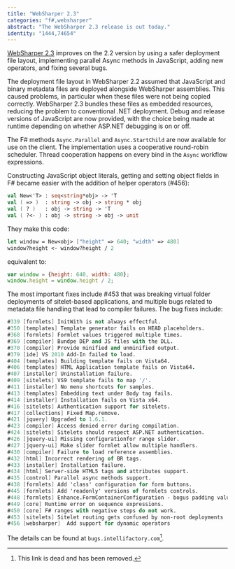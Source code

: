 ```yaml
---
title: "WebSharper 2.3"
categories: "f#,websharper"
abstract: "The WebSharper 2.3 release is out today."
identity: "1444,74654"
---
```

[WebSharper 2.3](https://websharper.com/) improves on the 2.2 version by using a safer deployment file layout, implementing parallel Async methods in JavaScript, adding new operators, and fixing several bugs.

The deployment file layout in WebSharper 2.2 assumed that JavaScript and binary metadata files are deployed alongside WebSharper assemblies. This caused problems, in particular when these files were not being copied correctly. WebSharper 2.3 bundles these files as embedded resources, reducing the problem to conventional .NET deployment. Debug and release versions of JavaScript are now provided, with the choice being made at runtime depending on whether ASP.NET debugging is on or off.

The F# methods `Async.Parallel` and `Async.StartChild` are now available for use on the client. The implementation uses a cooperative round-robin scheduler. Thread cooperation happens on every bind in the `Async` workflow expressions.

Constructing JavaScript object literals, getting and setting object fields in F# became easier with the addition of helper operators (#456):

```fsharp
val New<'T> : seq<string*obj> -> 'T
val ( => )  : string -> obj -> string * obj
val ( ? )   : obj -> string -> 'T
val ( ?<- ) : obj -> string -> obj -> unit
```

They make this code:

```fsharp
let window = New<obj> ["height" => 640; "width" => 480]
window?height <- window?height / 2
```

equivalent to:

```javascript
var window = {height: 640, width: 480};
window.height = window.height / 2;
```

The most important fixes include #453 that was breaking virtual folder deployments of sitelet-based applications, and multiple bugs related to metadata file handling that lead to compiler failures. The bug fixes include:

```fsharp
#339 [formlets] InitWith is not always effectful.
#350 [templates] Template generator fails on HEAD placeholders.
#368 [formlets] Formlet values triggered multiple times.
#369 [compiler] Bundpe DEP and JS files with the DLL.
#370 [compiler] Provide minified and unminified output.
#379 [ide] VS 2010 Add-In failed to load.
#404 [templates] Building template fails on Vista64.
#406 [templates] HTML Application template fails on Vista64.
#407 [installer] Uninstallation failure.
#409 [sitelets] VS9 template fails to map '/'.
#411 [installer] No menu shortcuts for samples.
#413 [templates] Embedding text under Body tag fails.
#414 [installer] Installation fails on Vista x64.
#416 [sitelets] Authentication support for sitelets.
#417 [collections] Fixed Map.remove.
#421 [jquery] Upgraded to 1.6.1.
#423 [compiler] Access denied error during compilation.
#424 [sitelets] Sitelets should respect ASP.NET authentication.
#426 [jquery-ui] Missing configurationfor range slider.
#427 [jquery-ui] Make slider formlet allow multiple handlers.
#430 [compiler] Failure to load reference assemblies.
#432 [html] Incorrect rendering of BR tags.
#433 [installer] Installation failure.
#434 [html] Server-side HTML5 tags and attributes support.
#435 [control] Parallel async methods support.
#438 [formlets] Add 'class' configuration for form buttons.
#445 [formlets] Add 'readonly' versions of formlets controls.
#448 [formlets] Enhance.FormContainerConfiguration - bogus padding values.
#449 [core] Runtime error on sequence expressions.
#450 [core] F# ranges with negative steps do not work.
#453 [sitelets] Sitelet routing gets confused by non-root deployments
#456 [websharper]  Add support for dynamic operators
```

The details can be found at `bugs.intellifactory.com`[^1].


[^1]: This link is dead and has been removed.

